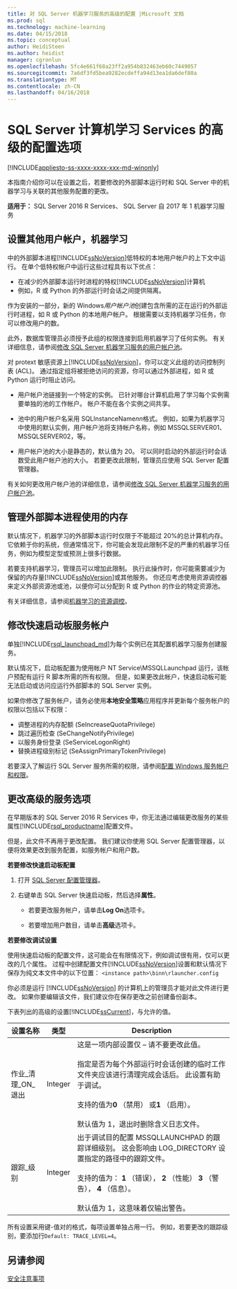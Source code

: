 ```yaml
---
title: 对 SQL Server 机器学习服务的高级的配置 |Microsoft 文档
ms.prod: sql
ms.technology: machine-learning
ms.date: 04/15/2018
ms.topic: conceptual
author: HeidiSteen
ms.author: heidist
manager: cgronlun
ms.openlocfilehash: 5fc4e661f68a23ff2a954b832463eb60c7449057
ms.sourcegitcommit: 7a6df3fd5bea9282ecdeffa94d13ea1da6def80a
ms.translationtype: MT
ms.contentlocale: zh-CN
ms.lasthandoff: 04/16/2018
---
```

# <a name="advanced-configuration-options-for-sql-server-machine-learning-services"></a>SQL Server 计算机学习 Services 的高级的配置选项
[!INCLUDE[appliesto-ss-xxxx-xxxx-xxx-md-winonly](../../includes/appliesto-ss-xxxx-xxxx-xxx-md-winonly.md)]

本指南介绍你可以在设置之后，若要修改的外部脚本运行时和 SQL Server 中的机器学习与关联的其他服务配置的更改。

**适用于：** SQL Server 2016 R Services、 SQL Server 自 2017 年 1 机器学习服务

##  <a name="bkmk_Provisioning"></a> 设置其他用户帐户，机器学习

中的外部脚本进程[!INCLUDE[ssNoVersion](../../includes/ssnoversion-md.md)]低特权的本地用户帐户的上下文中运行。 在单个低特权帐户中运行这些过程具有以下优点：

+ 在减少的外部脚本运行时进程的特权[!INCLUDE[ssNoVersion](../../includes/ssnoversion-md.md)]计算机
+ 例如，R 或 Python 的外部运行时会话之间提供隔离。

作为安装的一部分，新的 Windows*用户帐户池*创建包含所需的正在运行的外部运行时进程，如 R 或 Python 的本地用户帐户。 根据需要以支持机器学习任务，你可以修改用户的数。 

此外，数据库管理员必须授予此组的权限连接到启用机器学习了任何实例。 有关详细信息，请参阅[修改 SQL Server 机器学习服务的用户帐户池](../../advanced-analytics/r/modify-the-user-account-pool-for-sql-server-r-services.md)。

对 protext 敏感资源上[!INCLUDE[ssNoVersion](../../includes/ssnoversion-md.md)]，你可以定义此组的访问控制列表 (ACL)。 通过指定组将被拒绝访问的资源，你可以通过外部进程，如 R 或 Python 运行时阻止访问。

+ 用户帐户池链接到一个特定的实例。 已针对哪台计算机启用了学习每个实例需要单独的池的工作帐户。 帐户不能在各个实例之间共享。

+ 池中的用户帐户名采用 SQLInstanceName*nn*格式。 例如，如果为机器学习中使用的默认实例，用户帐户池将支持帐户名称，例如 MSSQLSERVER01、 MSSQLSERVER02，等。

+ 用户帐户池的大小是静态的，默认值为 20。 可以同时启动的外部运行时会话数受此用户帐户池的大小。 若要更改此限制，管理员应使用 SQL Server 配置管理器。

有关如何更改用户帐户池的详细信息，请参阅[修改 SQL Server 机器学习服务的用户帐户池](../../advanced-analytics/r/modify-the-user-account-pool-for-sql-server-r-services.md)。

##  <a name="bkmk_ManagingMemory"></a> 管理外部脚本进程使用的内存

默认情况下，机器学习的外部脚本运行时仅限于不能超过 20%的总计算机内存。 它依赖于你的系统，但通常情况下，你可能会发现此限制不足的严重的机器学习任务，例如为模型定型或预测上很多行数据。 

若要支持机器学习，管理员可以增加此限制。 执行此操作时，你可能需要减少为保留的内存量[!INCLUDE[ssNoVersion](../../includes/ssnoversion-md.md)]或其他服务。 你还应考虑使用资源调控器来定义外部资源池或池，以便你可以分配到 R 或 Python 的作业的特定资源池。

有关详细信息，请参阅[机器学习的资源调控](../../advanced-analytics/r/resource-governance-for-r-services.md)。


## <a name="bkmk_Launchpad"></a>修改快速启动板服务帐户

单独[!INCLUDE[rsql_launchpad_md](../../includes/rsql-launchpad-md.md)]为每个实例已在其配置机器学习服务创建服务。

默认情况下，启动板配置为使用帐户 NT Service\MSSQLLaunchpad 运行，该帐户预配有运行 R 脚本所需的所有权限。 但是，如果更改此帐户，快速启动板可能无法启动或访问应运行外部脚本的 SQL Server 实例。

如果你修改了服务帐户，请务必使用**本地安全策略**应用程序并更新每个服务帐户的权限以包括以下权限：

+ 调整进程的内存配额 (SeIncreaseQuotaPrivilege)
+ 跳过遍历检查 (SeChangeNotifyPrivilege)
+ 以服务身份登录 (SeServiceLogonRight)
+ 替换进程级别标记 (SeAssignPrimaryTokenPrivilege)

若要深入了解运行 SQL Server 服务所需的权限，请参阅[配置 Windows 服务帐户和权限](https://msdn.microsoft.com/library/ms143504.aspx#Windows)。

##  <a name="bkmk_ChangingConfig"></a> 更改高级的服务选项

在早期版本的 SQL Server 2016 R Services 中，你无法通过编辑更改服务的某些属性[!INCLUDE[rsql_productname](../../includes/rsql-productname-md.md)]配置文件。 

但是，此文件不再用于更改配置。 我们建议你使用 SQL Server 配置管理器，以便将效果更改到服务配置，如服务帐户和用户数。

**若要修改快速启动板配置**

1. 打开 [SQL Server 配置管理器](../../relational-databases/sql-server-configuration-manager.md)。 
2. 右键单击 SQL Server 快速启动板，然后选择**属性**。

    + 若要更改服务帐户，请单击**Log On**选项卡。

    + 若要增加用户数目，请单击**高级**选项卡。


**若要修改调试设置**

使用快速启动板的配置文件，这可能会在有限情况下，例如调试很有用，仅可以更改的几个属性。 过程中创建配置文件[!INCLUDE[ssNoVersion](../../includes/ssnoversion-md.md)]设置和默认情况下保存为纯文本文件中的以下位置： `<instance path>\binn\rlauncher.config`

你必须是运行 [!INCLUDE[ssNoVersion](../../includes/ssnoversion-md.md)] 的计算机上的管理员才能对此文件进行更改。 如果你要编辑该文件，我们建议你在保存更改之前创建备份副本。

下表列出的高级的设置[!INCLUDE[ssCurrent](../../includes/sscurrent-md.md)]，与允许的值。 

|**设置名称**|**类型**|**Description**|
|----|----|----|
|作业\_清理\_ON\_退出|Integer |这是一项内部设置仅 – 请不要更改此值。 </br></br>指定是否为每个外部运行时会话创建的临时工作文件夹应该进行清理完成会话后。 此设置有助于调试。 </br></br>支持的值为**0** （禁用） 或**1** （启用）。 </br></br>默认值为 1，退出时删除含义日志文件。|
|跟踪\_级别|Integer |出于调试目的配置 MSSQLLAUNCHPAD 的跟踪详细级别。 这会影响由 LOG_DIRECTORY 设置指定的路径中的跟踪文件。 </br></br>支持的值为： **1** （错误）， **2** （性能） **3** （警告）， **4** （信息）。 </br></br>默认值为 1，这意味着仅输出警告。|

所有设置采用键-值对的格式，每项设置单独占用一行。 例如，若要更改的跟踪级别，要添加行`Default: TRACE_LEVEL=4`。

## <a name="see-also"></a>另请参阅

[安全注意事项](security-considerations-for-the-r-runtime-in-sql-server.md)
